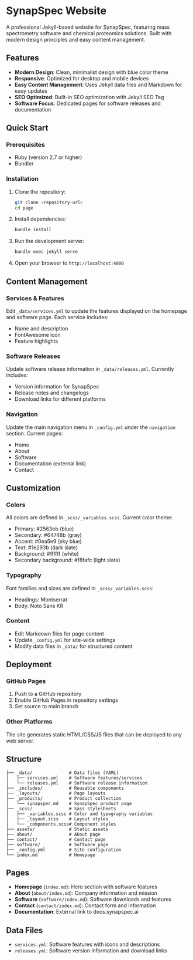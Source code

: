 # SynapSpec Website

A professional Jekyll-based website for SynapSpec, featuring mass spectrometry software and chemical proteomics solutions. Built with modern design principles and easy content management.

## Features

- **Modern Design**: Clean, minimalist design with blue color theme
- **Responsive**: Optimized for desktop and mobile devices
- **Easy Content Management**: Uses Jekyll data files and Markdown for easy updates
- **SEO Optimized**: Built-in SEO optimization with Jekyll SEO Tag
- **Software Focus**: Dedicated pages for software releases and documentation

## Quick Start

### Prerequisites

- Ruby (version 2.7 or higher)
- Bundler

### Installation

1. Clone the repository:

   ```bash
   git clone <repository-url>
   cd page
   ```

2. Install dependencies:

   ```bash
   bundle install
   ```

3. Run the development server:

   ```bash
   bundle exec jekyll serve
   ```

4. Open your browser to `http://localhost:4000`

## Content Management

### Services & Features

Edit `_data/services.yml` to update the features displayed on the homepage and software page. Each service includes:
- Name and description
- FontAwesome icon
- Feature highlights

### Software Releases

Update software release information in `_data/releases.yml`. Currently includes:
- Version information for SynapSpec
- Release notes and changelogs
- Download links for different platforms

### Navigation

Update the main navigation menu in `_config.yml` under the `navigation` section. Current pages:
- Home
- About
- Software
- Documentation (external link)
- Contact

## Customization

### Colors

All colors are defined in `_scss/_variables.scss`. Current color theme:
- Primary: #2563eb (blue)
- Secondary: #64748b (gray)
- Accent: #0ea5e9 (sky blue)
- Text: #1e293b (dark slate)
- Background: #ffffff (white)
- Secondary background: #f8fafc (light slate)

### Typography

Font families and sizes are defined in `_scss/_variables.scss`:
- Headings: Montserrat
- Body: Noto Sans KR

### Content

- Edit Markdown files for page content
- Update `_config.yml` for site-wide settings
- Modify data files in `_data/` for structured content

## Deployment

### GitHub Pages

1. Push to a GitHub repository
2. Enable GitHub Pages in repository settings
3. Set source to main branch

### Other Platforms

The site generates static HTML/CSS/JS files that can be deployed to any web server.

## Structure

```text
├── _data/              # Data files (YAML)
│   ├── services.yml    # Software features/services
│   └── releases.yml    # Software release information
├── _includes/          # Reusable components
├── _layouts/           # Page layouts
├── _products/          # Product collection
│   └── synapspec.md    # SynapSpec product page
├── _scss/              # Sass stylesheets
│   ├── _variables.scss # Color and typography variables
│   ├── _layout.scss    # Layout styles
│   └── _components.scss# Component styles
├── assets/             # Static assets
├── about/              # About page
├── contact/            # Contact page
├── software/           # Software page
├── _config.yml         # Site configuration
└── index.md            # Homepage
```

## Pages

- **Homepage** (`index.md`): Hero section with software features
- **About** (`about/index.md`): Company information and mission
- **Software** (`software/index.md`): Software downloads and features
- **Contact** (`contact/index.md`): Contact form and information
- **Documentation**: External link to docs.synapspec.ai

## Data Files

- `services.yml`: Software features with icons and descriptions
- `releases.yml`: Software version information and download links
